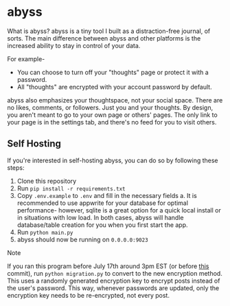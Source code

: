 # abyss
What is abyss? abyss is a tiny tool I built as a distraction-free journal, of sorts. The main difference between abyss and other platforms is the increased ability to stay in control of your data.

For example-
- You can choose to turn off your "thoughts" page or protect it with a password.
- All "thoughts" are encrypted with your account password by default.

abyss also emphasizes your thoughtspace, not your social space. There are no likes, comments, or followers. Just you and your thoughts. By design, you aren't meant to go to your own page or others' pages. The only link to your page is in the settings tab, and there's no feed for you to visit others.

## Self Hosting
If you're interested in self-hosting abyss, you can do so by following these steps:
1. Clone this repository
2. Run `pip install -r requirements.txt`
3. Copy `.env.example` to `.env` and fill in the necessary fields
    a. It is recommended to use appwrite for your database for optimal performance- however, sqlite is a great option for a quick local install or in situations with low load. In both cases, abyss will handle database/table creation for you when you first start the app.
4. Run `python main.py`
5. abyss should now be running on `0.0.0.0:9023`

> [!NOTE]
> If you ran this program before July 17th around 3pm EST (or before [this](https://github.com/CoolCoderSJ/abyss/commit/49384e8a3036260d84dc72ce92ae5fc62fcaefef) commit), run `python migration.py` to convert to the new encryption method. This uses a randomly generated encryption key to encrypt posts instead of the user's password. This way, whenever passwords are updated, only the encryption key needs to be re-encrypted, not every post.